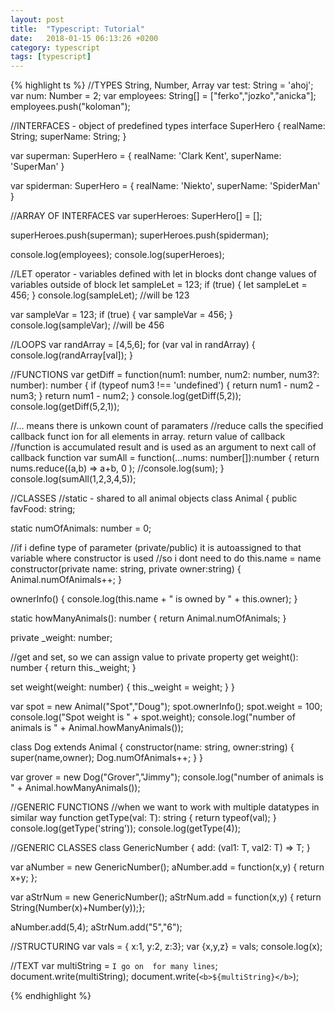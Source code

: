 ```yaml
---
layout: post
title:  "Typescript: Tutorial"
date:   2018-01-15 06:13:26 +0200
category: typescript
tags: [typescript]
---
```




{% highlight ts %}
//TYPES String, Number, Array
var test: String = 'ahoj';
var num: Number = 2;
var employees: String[] = ["ferko","jozko","anicka"];
employees.push("koloman");

//INTERFACES - object of predefined types
interface SuperHero {
  realName: String;
  superName: String;
}


var superman: SuperHero = {
  realName: 'Clark Kent',
  superName: 'SuperMan'
}

var spiderman: SuperHero = {
  realName: 'Niekto',
  superName: 'SpiderMan'
}


//ARRAY OF INTERFACES
var superHeroes: SuperHero[] = [];

superHeroes.push(superman);
superHeroes.push(spiderman);

console.log(employees);
console.log(superHeroes);




//LET operator - variables defined with let in blocks dont change values of variables outside of block
let sampleLet = 123;
if (true) {
  let sampleLet = 456;
}
console.log(sampleLet);   //will be 123



var sampleVar = 123;
if (true) {
  var sampleVar = 456;
}
console.log(sampleVar);   //will be 456


//LOOPS
var randArray = [4,5,6];
for (var val in randArray) {
  console.log(randArray[val]);
}


//FUNCTIONS
var getDiff = function(num1: number, num2: number, num3?: number): number {
  if (typeof num3 !== 'undefined') {
    return num1 - num2 - num3;
  }
  return num1 - num2;
}
console.log(getDiff(5,2));
console.log(getDiff(5,2,1));


//... means there is unkown count of paramaters
//reduce calls the specified callback funct ion for all elements in array. return value of callback 
//function is accumulated result and is used as an argument to next call of callback function
var sumAll = function(...nums: number[]):number {
  return nums.reduce((a,b) => a+b, 0 );
  //console.log(sum);
}
console.log(sumAll(1,2,3,4,5));


//CLASSES
//static - shared to all animal objects
class Animal {
  public favFood: string;

  static numOfAnimals: number = 0;

  //if i define type of parameter (private/public) it is autoassigned to that variable where constructor is used
  //so i dont need to do  this.name = name
  constructor(private name: string, private owner:string) {
    Animal.numOfAnimals++;
  }


  ownerInfo() {
    console.log(this.name + " is owned by " + this.owner);
  }

  static howManyAnimals(): number {
    return Animal.numOfAnimals;
  }

  private _weight: number;

  //get and set, so we can assign value to private property
  get weight(): number {
    return this._weight;
  }

  set weight(weight: number) {
    this._weight = weight;
  }
}


var spot = new Animal("Spot","Doug");
spot.ownerInfo();
spot.weight = 100;
console.log("Spot weight is " + spot.weight); 
console.log("number of animals is " + Animal.howManyAnimals());



class Dog extends Animal {
  constructor(name: string, owner:string) {
    super(name,owner);
    Dog.numOfAnimals++;
  }
}

var grover = new Dog("Grover","Jimmy");
console.log("number of animals is " + Animal.howManyAnimals());



//GENERIC FUNCTIONS
//when we want to work with multiple datatypes in similar way
function getType<T>(val: T): string {
  return typeof(val);
}
console.log(getType('string'));
console.log(getType(4));


//GENERIC CLASSES
class GenericNumber<T> {
  add: (val1: T, val2: T) => T;
}

var aNumber = new GenericNumber<number>();
aNumber.add = function(x,y) { return x+y; };


var aStrNum = new GenericNumber<string>();
aStrNum.add = function(x,y) { return String(Number(x)+Number(y));};

aNumber.add(5,4);
aStrNum.add("5","6");


//STRUCTURING
var vals = { x:1, y:2, z:3};
var {x,y,z} = vals;
console.log(x);


//TEXT
var multiString = `I go on 
for many lines`;
document.write(multiString);
document.write(`<b>${multiString}</b>`);

{% endhighlight %}

<br /><br />

